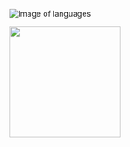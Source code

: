 
![Image of languages](https://encrypted-tbn0.gstatic.com/images?q=tbn:ANd9GcSch5zjv-c1NqGhYflOax2qQlJint1U2_0KZsUXnHAQwktUN2nxqimDbxya6aki7Em6Mts&usqp=CAU)

<img src="https://miro.medium.com/proxy/0*hU4zJiyVwWcM0L-w.png"  width="200px" margin="50px" >
